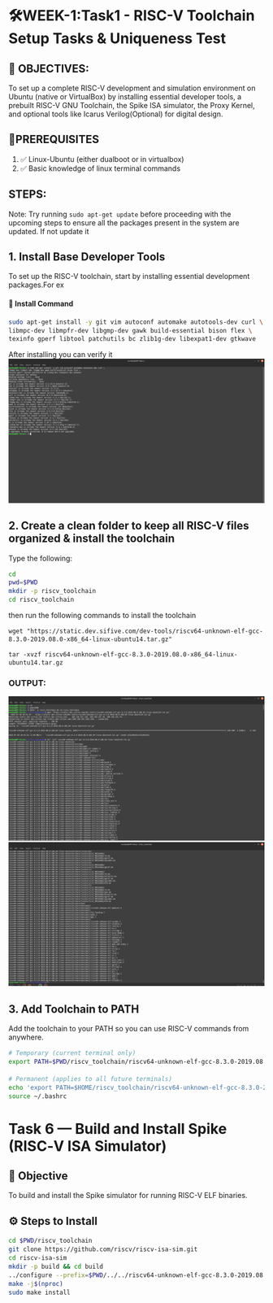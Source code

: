 # 🛠️WEEK-1:Task1 - RISC-V Toolchain Setup Tasks & Uniqueness Test 

## 🎯 OBJECTIVES:
   To set up a complete RISC-V development and simulation environment on Ubuntu (native or VirtualBox) by installing essential developer tools, a prebuilt RISC-V GNU Toolchain, the Spike ISA simulator, the Proxy Kernel, and optional tools like Icarus Verilog(Optional) for digital design. 

## 🧰PREREQUISITES
1. ✅ Linux-Ubuntu (either dualboot or in virtualbox)
2. ✅ Basic knowledge of linux terminal commands 
## STEPS:
 Note: Try running `sudo apt-get update` before proceeding with the upcoming steps to ensure all the packages present in the system are updated.
 If not update it 

## 1. Install Base Developer Tools

To set up the RISC-V toolchain, start by installing essential development packages.For ex

#### 🔧 Install Command

``` bash
sudo apt-get install -y git vim autoconf automake autotools-dev curl \
libmpc-dev libmpfr-dev libgmp-dev gawk build-essential bison flex \
texinfo gperf libtool patchutils bc zlib1g-dev libexpat1-dev gtkwave 
``` 
After installing you can verify it 
![Proof](task-1.png)
 
## 2. Create a clean folder to keep all RISC-V files organized & install the toolchain
 Type the following:
```bash
cd
pwd=$PWD
mkdir -p riscv_toolchain
cd riscv_toolchain
```
then run the following commands to install the toolchain

 ```
 wget "https://static.dev.sifive.com/dev-tools/riscv64-unknown-elf-gcc-8.3.0-2019.08.0-x86_64-linux-ubuntu14.tar.gz"
 ```

 ``` 
 tar -xvzf riscv64-unknown-elf-gcc-8.3.0-2019.08.0-x86_64-linux-ubuntu14.tar.gz
 ```
 ### OUTPUT:
 ![Proof](task3-1.png)
 ![Proof](task-3-3.png)
 ## 3. Add Toolchain to PATH

Add the toolchain to your PATH so you can use RISC-V commands from anywhere.

``` bash
# Temporary (current terminal only)
export PATH=$PWD/riscv_toolchain/riscv64-unknown-elf-gcc-8.3.0-2019.08.0-x86_64-linux-ubuntu14/bin:$PATH

# Permanent (applies to all future terminals)
echo 'export PATH=$HOME/riscv_toolchain/riscv64-unknown-elf-gcc-8.3.0-2019.08.0-x86_64-linux-ubuntu14/bin:$PATH' >> ~/.bashrc
source ~/.bashrc
```
# Task 6 — Build and Install Spike (RISC‑V ISA Simulator)

## 🎯 Objective
To build and install the Spike simulator for running RISC-V ELF binaries.

## ⚙️ Steps to Install

```bash
cd $PWD/riscv_toolchain
git clone https://github.com/riscv/riscv-isa-sim.git
cd riscv-isa-sim
mkdir -p build && cd build
../configure --prefix=$PWD/../../riscv64-unknown-elf-gcc-8.3.0-2019.08.0-x86_64-linux-ubuntu14
make -j$(nproc)
sudo make install





 




        
